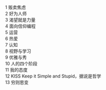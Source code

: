 1 贩卖焦虑  
2 好为人师  
3 渴望就是力量  
4 面向信仰编程  
5 运营  
6 热爱  
7 认知  
8 视野与学习  
9 优雅与秀  
10 人的四个阶段  
11 我的态度  
12 KISS Keep it Simple and Stupid，据说是哲学  
13 穷则思变  
